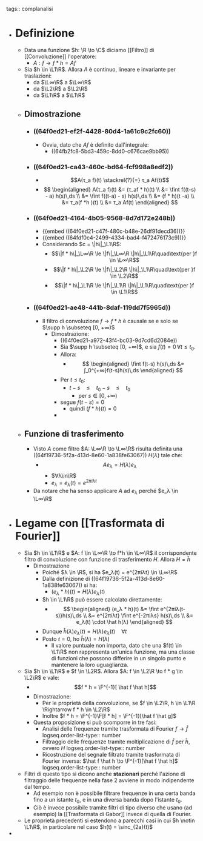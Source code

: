 tags:: complanalisi

- # Definizione
	- Data una funzione $h: \R \to \C$ diciamo [[Filtro]] di [[Convoluzione]] l'operatore:
		- $A : f \to f*h = Af$
	- Sia $h \in \L1\R$. Allora $A$ è continuo, lineare e invariante per traslazioni:
		- da $\L∞\R$ a $\L∞\R$
		- da $\L2\R$ a $\L2\R$
		- da $\L1\R$ a $\L1\R$
	- ## Dimostrazione
		- ### ((64f0ed21-ef2f-4428-80d4-1a61c9c2fc60))
			- Ovvia, dato che $Af$ è definito dall'integrale:
				- ((64fb2fc8-5bd3-459c-8dd0-c676cae9bb95))
		- ### ((64f0ed21-ca43-460c-bd64-fcf998a8edf2))
			- $$A(τ_a f)(t) \stackrel{?}{=} τ_a Af(t)$$
			- $$
			  \begin{aligned}
			  A(τ_a f)(t) &= (τ_af * h)(t) \\
			  &= \fint f((t-s) - a) h(s)\,ds \\
			  &= \fint f((t-a) - s) h(s)\,ds \\
			  &= (f * h)(t -a) \\
			  &= τ_a(f *h )(t) \\
			  &= τ_a Af(t)
			  \end{aligned}
			  $$
		- ### ((64f0ed21-4164-4b05-9568-8d7d172e248b))
			- {{embed ((64f0ed21-c47f-480c-b48e-26df91decd36))}}
			- {{embed ((64fdf0c4-2499-4334-bad4-f472476173c9))}}
			- Considerando $c = \|h\|_\L1\R$:
				- $$\|f * h\|_\L∞\R \le \|f\|_\L∞\R \|h\|_\L1\R\quad\text{per }f \in \L∞\R$$
				- $$\|f * h\|_\L2\R \le \|f\|_\L2\R \|h\|_\L1\R\quad\text{per }f \in \L2\R$$
				- $$\|f * h\|_\L1\R \le \|f\|_\L1\R \|h\|_\L1\R\quad\text{per }f \in \L1\R$$
		- ### ((64f0ed21-ae48-441b-8daf-119dd7f5965d))
			- Il filtro di convoluzione $f \to f * h$ è causale se e solo se $\supp h \subseteq [0, +∞)$
				- Dimostrazione:
					- ((64f0ed21-a972-43f4-bc03-9d7cd6d2084e))
					- Sia $\supp h \subseteq [0, +∞)$, e sia $f(t) = 0 \,\forall t \le t_0$.
					- Allora:
						- $$
						  \begin{aligned}
						  \fint f(t-s) h(s)\,ds &= ∫_0^{+∞}f(t-s)h(s)\,ds
						  \end{aligned}
						  $$
					- Per $t \le t_0$:
						- $t - s \quad\le\quad t_0 - s \quad\le\quad t_0$
							- per $s \in [0, +∞)$
					- segue $f(t - s) = 0 \quad$
						- quindi $(f * h)(t) = 0$
					-
	- ## Funzione di trasferimento
		- Visto $A$ come filtro $A: \L∞\R \to \L∞\R$ risulta definita una ((64f19736-5f2a-413d-8e60-1a838fe63067)) $H(λ)$ tale che:
			- $$Ae_λ = H(λ)e_λ$$
				- $∀λ\in\R$
				- $e_λ = e_λ(t) = e^{2πiλt}$
		- Da notare che ha senso applicare $A$ ad $e_λ$ perché $e_λ \in \L∞\R$
- # Legame con [[Trasformata di Fourier]]
	- Sia $h \in \L1\R$ e $A: f \in \L∞\R \to f*h \in \L∞\R$ il corrispondente filtro di convoluzione con funzione di trasferimento $H$. Allora $H = \hat h$
		- Dimostrazione
			- Poiché $λ \in \R$, si ha $e_λ(t) = e^{2πiλt} \in \L∞\R$
			- Dalla definizione di ((64f19736-5f2a-413d-8e60-1a838fe63067)) si ha:
				- $(e_λ * h)(t) = H(λ)e_λ(t)$
			- $h \in \L1\R$ può essere calcolato direttamente:
				- $$
				  \begin{aligned}
				  (e_λ * h)(t) &= \fint e^{2πiλ(t-s)}h(s)\,ds \\
				  &= e^{2πiλt} \fint e^{-2πiλs} h(s)\,ds \\
				  &= e_λ(t) \cdot \hat h(λ)
				  \end{aligned}
				  $$
			- Dunque $\hat h(λ) e_λ(t) = H(λ)e_λ(t)\quad ∀t$
			- Posto $t=0$, ho $\hat h(λ) = H(λ)$
				- Il valore puntuale non importa, dato che una $f(t) \in \L1\R$ non rappresenta un'unica funzione, ma una classe di funzioni che possono differire in un singolo punto e mantenere la loro uguaglianza.
	- Sia $h \in \L1\R$ e $f \in \L2R$. Allora $A: f \in \L2\R \to f * g \in \L2\R$ e vale:
		- $$f * h = \F^{-1}[ \hat f \hat h]$$
		- Dimostrazione:
			- Per le proprietà della convoluzione, se $f \in \L2\R, h \in \L1\R \Rightarrow f * h \in \L2\R$
			- Inoltre $f * h = \F^{-1}\F[f * h] = \F^{-1}[\hat f \hat g]$
		- Questa proposizione si può scomporre in tre fasi:
			- Analisi delle frequenze tramite trasformata di Fourier $f \rightarrow \hat f$
			  logseq.order-list-type:: number
			- Filtraggio delle frequenze tramite moltiplicazione di $\hat f$ per $\hat h$, ovvero $H$
			  logseq.order-list-type:: number
			- Ricostruzione del segnale filtrato tramite trasformata di Fourier inversa: $\hat f \hat h \to \F^{-1}[\hat f \hat h]$
			  logseq.order-list-type:: number
	- Filtri di questo tipo si dicono anche **stazionari** perché  l'azione di filtraggio delle frequenze nella fase 2 avviene in modo indipendente dal tempo.
		- Ad esempio non è possibile filtrare frequenze in una certa banda fino a un istante $t_0$, e in una diversa banda dopo l'istante $t_0$.
		- Ciò è invece possibile tramite filtri di tipo diverso che usano (ad esempio) la [[Trasformata di Gabor]] invece di quella di Fourier.
	- Le proprietà precedenti si estendono a parecchi casi in cui $h \notin \L1\R$, in particolare nel caso $h(t) = \sinc_{2a}(t)$
-